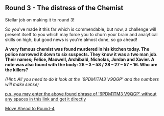 ## Round 3 - The distress of the Chemist

Stellar job on making it to round 3!

So you've made it this far which is commendable, but now, a challenge will present itself to you which may force you to churn your brain and analytical skills on high, but good news is you're almost done, so go ahead!

**A very famous chemist was found murdered in his kitchen today. The police narrowed it down to six suspects. They know it was a two man job. Their names; Felice, Maxwell, Archibald, Nicholas, Jordan and Xavier. A note was also found with the body: 26 – 3 – 58 / 28 – 27 – 57 – 16. Who are the killers?**

_(Hint: All you need to do it look at the '6PDM1TM3   V9QGP' and the numbers will make sense)_

[p.s. you may enter the above found phrase of '6PDM1TM3   V9QGP' without any spaces in this link and get it directly](https://drive.google.com/file/d/1YmKe5eDCUCB-DjzVuFSoy3EuNr9Ityqo/view?usp=sharing)

[Move Ahead to Round-4](https://drive.google.com/file/d/1ZLGuK1rrWcVlZYVwoBQyR1FCPZH0A46F/view?usp=sharing)
